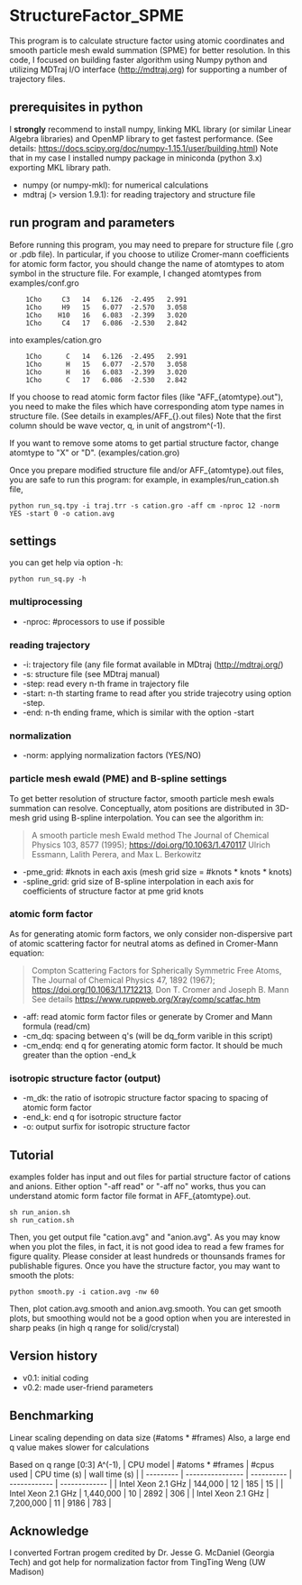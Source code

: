 # StructureFactor_SPME
This program is to calculate structure factor using atomic coordinates and smooth particle mesh ewald summation (SPME) for better resolution. In this code, I focused on building faster algorithm using Numpy python and utilizing MDTraj I/O interface (http://mdtraj.org) for supporting a number of trajectory files.

## prerequisites in python
I **strongly** recommend to install numpy, linking MKL library (or similar Linear Algebra libraries) and OpenMP library to get fastest performance.
(See details: https://docs.scipy.org/doc/numpy-1.15.1/user/building.html)
Note that in my case I installed numpy package in miniconda (python 3.x) exporting MKL library path.
* numpy (or numpy-mkl): for numerical calculations
* mdtraj (> version 1.9.1): for reading trajectory and structure file

## run program and parameters
Before running this program, you may need to prepare for structure file (.gro or .pdb file). In particular, if you choose to utilize Cromer-mann coefficients for atomic form factor, you should change the name of atomtypes to atom symbol in the structure file. For example, I changed atomtypes from examples/conf.gro
```
    1Cho     C3   14   6.126  -2.495   2.991
    1Cho     H9   15   6.077  -2.570   3.058
    1Cho    H10   16   6.083  -2.399   3.020
    1Cho     C4   17   6.086  -2.530   2.842
```
into examples/cation.gro
```
    1Cho      C   14   6.126  -2.495   2.991
    1Cho      H   15   6.077  -2.570   3.058
    1Cho      H   16   6.083  -2.399   3.020
    1Cho      C   17   6.086  -2.530   2.842
```
If you choose to read atomic form factor files (like "AFF_{atomtype}.out"), you need to make the files which have corresponding atom type names in structure file. (See details in examples/AFF_{}.out files) Note that the first column should be wave vector, q, in unit of angstrom^(-1).

If you want to remove some atoms to get partial structure factor, change atomtype to "X" or "D". (examples/cation.gro)

Once you prepare modified structure file and/or AFF_{atomtype}.out files, you are safe to run this program: for example, in examples/run_cation.sh file,
```
python run_sq.tpy -i traj.trr -s cation.gro -aff cm -nproc 12 -norm YES -start 0 -o cation.avg
```

## settings
you can get help via option -h:
```
python run_sq.py -h
```
### multiprocessing
* -nproc: #processors to use if possible
### reading trajectory
* -i: trajectory file (any file format available in MDtraj (http://mdtraj.org/)
* -s: structure file (see MDtraj manual)
* -step: read every n-th frame in trajectory file
* -start: n-th starting frame to read after you stride trajecotry using option -step.
* -end: n-th ending frame, which is similar with the option -start
### normalization 
* -norm: applying normalization factors (YES/NO)
### particle mesh ewald (PME) and B-spline settings
To get better resolution of structure factor, smooth particle mesh ewals summation can resolve. Conceptually, atom positions are distributed in 3D-mesh grid using B-spline interpolation. You can see the algorithm in:
> A smooth particle mesh Ewald method
> The Journal of Chemical Physics 103, 8577 (1995); https://doi.org/10.1063/1.470117
> Ulrich Essmann, Lalith Perera, and Max L. Berkowitz
* -pme_grid: #knots in each axis (mesh grid size = #knots * knots * knots)
* -spline_grid: grid size of B-spline interpolation in each axis for coefficients of structure factor at pme grid knots
### atomic form factor
As for generating atomic form factors, we only consider non-dispersive part of atomic scattering factor for neutral atoms as defined in Cromer-Mann equation:
> Compton Scattering Factors for Spherically Symmetric Free Atoms, 
> The Journal of Chemical Physics 47, 1892 (1967); https://doi.org/10.1063/1.1712213, 
> Don T. Cromer and Joseph B. Mann
See details https://www.ruppweb.org/Xray/comp/scatfac.htm
* -aff: read atomic form factor files or generate by Cromer and Mann formula (read/cm)
* -cm_dq: spacing between q's (will be dq_form varible in this script)
* -cm_endq: end q for generating atomic form factor. It should be much greater than the option -end_k 
### isotropic structure factor (output)
* -m_dk: the ratio of isotropic structure factor spacing to spacing of atomic form factor
* -end_k: end q for isotropic structure factor
* -o: output surfix for isotropic structure factor

## Tutorial
examples folder has input and out files for partial structure factor of cations and anions.
Either option "-aff read" or "-aff no" works, thus you can understand atomic form factor file format in AFF_{atomtype}.out.
```
sh run_anion.sh
sh run_cation.sh
```
Then, you get output file "cation.avg" and "anion.avg". As you may know when you plot the files, in fact, it is not good idea to read a few frames for figure quality. Please consider at least hundreds or thounsands frames for publishable figures.
Once you have the structure factor, you may want to smooth the plots:
```
python smooth.py -i cation.avg -nw 60
```
Then, plot cation.avg.smooth and anion.avg.smooth. You can get smooth plots, but smoothing would not be a good option when you are interested in sharp peaks (in high q range for solid/crystal)

## Version history
* v0.1: initial coding
* v0.2: made user-friend parameters

## Benchmarking
Linear scaling depending on data size (#atoms * #frames)
Also, a large end q value makes slower for calculations

Based on q range [0:3] A^(-1),
| CPU model | #atoms * #frames | #cpus used | CPU time (s) | wall time (s) |
| --------- | ---------------- | ---------- | ------------ | ------------- |
| Intel Xeon 2.1 GHz | 144,000 | 12 | 185 | 15 |
| Intel Xeon 2.1 GHz | 1,440,000 | 10 | 2892 | 306 |
| Intel Xeon 2.1 GHz | 7,200,000 | 11 | 9186 | 783 |
 
## Acknowledge
I converted Fortran progem credited by Dr. Jesse G. McDaniel (Georgia Tech)
 and got help for normalization factor from TingTing Weng (UW Madison)

